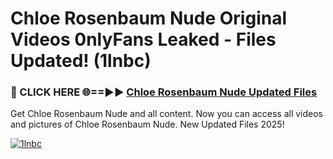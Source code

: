 # Chloe Rosenbaum Nude Original Videos 0nlyFans Leaked - Files Updated! (1lnbc)

<h3>🔴 CLICK HERE 🌐==►► <a href="https://tinyurl.com/5h6xmrr3" rel="nofollow">Chloe Rosenbaum Nude Updated Files</a></h3>

Get Chloe Rosenbaum Nude and all content. Now you can access all videos and pictures of Chloe Rosenbaum Nude. New Updated Files 2025!

[![1lnbc](https://i.imgur.com/KVD873Z.gif)](https://tinyurl.com/5h6xmrr3)
